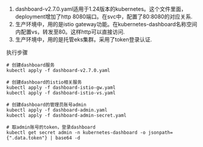 1. dashboard-v2.7.0.yaml适用于1.24版本的kubernetes。这个文件里面，deployment增加了http 8080端口。在svc中，配置了80:8080的对应关系.
2. 生产环境中，用的是istio gateway功能。在kubernetes-dashboard名称空间内配置vs，转发至80。这样http可以直接访问.
3. 生产环境中，用的是托管eks集群。采用了token登录认证.

执行步骤
```
# 创建dashboard服务
kubectl apply -f dashboard-v2.7.0.yaml

# 创建dashboard的istio相关服务
kubectl apply -f dashboard-istio-gw.yaml
kubectl apply -f dashboard-istio-vs.yaml

# 创建dashboard的管理员账号admin
kubectl apply -f dashboard-admin.yaml
kubectl apply -f dashboard-admin-secret.yaml

# 取admin账号的token，登录dashboard
kubectl get secret admin -n kubernetes-dashboard -o jsonpath={".data.token"} | base64 -d
```
